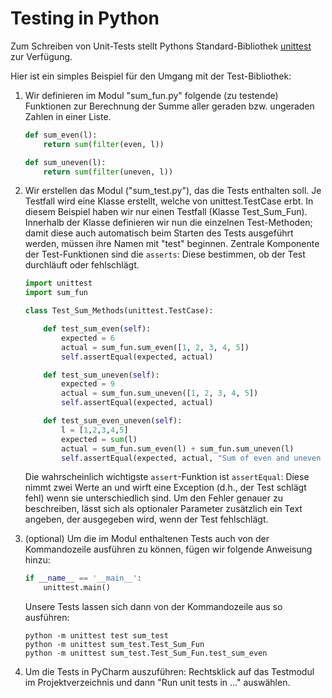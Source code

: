 # Testing in Python

Zum Schreiben von Unit-Tests stellt Pythons Standard-Bibliothek [unittest](https://docs.python.org/3/library/unittest.html) zur Verfügung.

Hier ist ein simples Beispiel für den Umgang mit der Test-Bibliothek:

1. Wir definieren im Modul "sum_fun.py" folgende (zu testende) Funktionen zur Berechnung der Summe aller geraden bzw. ungeraden Zahlen in einer Liste.
    ```python
    def sum_even(l):
        return sum(filter(even, l))

    def sum_uneven(l):
        return sum(filter(uneven, l))
    ```

2. Wir erstellen das Modul ("sum_test.py"), das die Tests enthalten soll. Je Testfall wird eine Klasse erstellt, welche von unittest.TestCase erbt. In diesem Beispiel haben wir nur einen Testfall (Klasse Test_Sum_Fun). Innerhalb der Klasse definieren wir nun die einzelnen Test-Methoden; damit diese auch automatisch beim Starten des Tests ausgeführt werden, müssen ihre Namen mit "test" beginnen. Zentrale Komponente der Test-Funktionen sind die `asserts`: Diese bestimmen, ob der Test durchläuft oder fehlschlägt.  
    ```python
    import unittest
    import sum_fun

    class Test_Sum_Methods(unittest.TestCase):

        def test_sum_even(self):
            expected = 6
            actual = sum_fun.sum_even([1, 2, 3, 4, 5])
            self.assertEqual(expected, actual)

        def test_sum_uneven(self):
            expected = 9
            actual = sum_fun.sum_uneven([1, 2, 3, 4, 5])
            self.assertEqual(expected, actual)

        def test_sum_even_uneven(self):
            l = [1,2,3,4,5]
            expected = sum(l)
            actual = sum_fun.sum_even(l) + sum_fun.sum_uneven(l)
            self.assertEqual(expected, actual, "Sum of even and uneven numbers should equal the sum of all numbers in a list")
    ```
    Die wahrscheinlich wichtigste `assert`-Funktion ist `assertEqual`: Diese nimmt zwei Werte an und wirft eine Exception (d.h., der Test schlägt fehl) wenn sie unterschiedlich sind. Um den Fehler genauer zu beschreiben, lässt sich als optionaler Parameter zusätzlich ein Text angeben, der ausgegeben wird, wenn der Test fehlschlägt.

3. (optional) Um die im Modul enthaltenen Tests auch von der Kommandozeile ausführen zu können, fügen wir folgende Anweisung hinzu:
    ```python
    if __name__ == '__main__':
        unittest.main()
    ```
    Unsere Tests lassen sich dann von der Kommandozeile aus so ausführen: 
    ```
    python -m unittest test sum_test
    python -m unittest sum_test.Test_Sum_Fun
    python -m unittest sum_test.Test_Sum_Fun.test_sum_even
    ```

4. Um die Tests in PyCharm auszuführen: Rechtsklick auf das Testmodul im Projektverzeichnis und dann "Run unit tests in ..." auswählen.